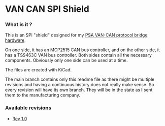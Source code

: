 # VAN CAN SPI Shield

### What is it ?
This is an SPI "shield" designed for my [PSA VAN-CAN protocol bridge hardware][psavancanbridgehw].

On one side, it has an MCP2515 CAN bus controller, and on the other side, it has a TSS463C VAN bus controller. Both sides contain all the necessary components. Obviously only one side can be used at a time. 

The files are created with KiCad. 

The main branch contains only this readme file as there might be multiple revisions and having a continuous history does not really make sense. 
So every revision will have its own branch. They will be in the state as I sent them to the manufacturing company.

### Available revisions

- [Rev 1.0][version_10]

[psavancanbridgehw]: https://github.com/morcibacsi/PSAVanCanBridgeHW
[version_10]: https://github.com/morcibacsi/VanCanSpiShield/tree/v1.0
